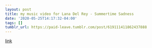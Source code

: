 ```yaml
---
layout: post
title: my music video for Lana Del Rey - Summertime Sadness
date: '2020-05-25T14:17:32-04:00'
tags: []
tumblr_url: https://paid-leave.tumblr.com/post/619111411862437888
---
```

[link](https://paid-leave.tumblr.com/post/619111411862437888)